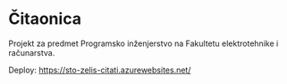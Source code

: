# Čitaonica
Projekt za predmet Programsko inženjerstvo na Fakultetu elektrotehnike i računarstva.

Deploy: https://sto-zelis-citati.azurewebsites.net/
